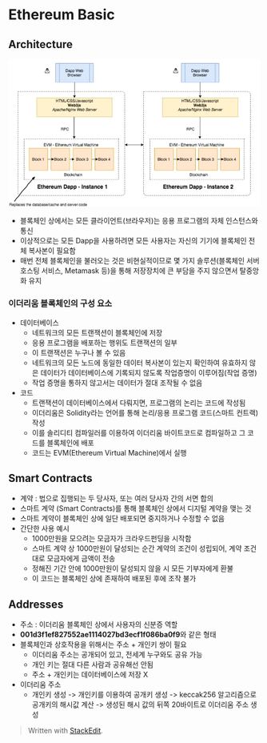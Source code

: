 ﻿# Ethereum Basic
## Architecture
![이더리움 아키텍쳐](/Ethereum/img/architecture.jpg)
- 블록체인 상에서는 모든 클라이언트(브라우저)는 응용 프로그램의 자체 인스턴스와 통신
- 이상적으로는 모든 Dapp을 사용하려면 모든 사용자는 자신의 기기에 블록체인 전체 복사본이 필요함
- 매번 전체 블록체인을 불러오는 것은 비현실적이므로 몇 가지 솔루션(블록체인 서버 호스팅 서비스, Metamask 등)을 통해 저장장치에 큰 부담을 주지 않으면서 탈중앙화 유지

### 이더리움 블록체인의 구성 요소
- 데이터베이스
	- 네트워크의 모든 트랜잭션이 블록체인에 저장
	- 응용 프로그램을 배포하는 행위도 트랜잭션의 일부
	- 이 트랜잭션은 누구나 볼 수 있음
	- 네트워크의 모든 노드에 동일한 데이터 복사본이 있는지 확인하여 유효하지 않은 데이터가 데이터베이스에 기록되지 않도록 작업증명이 이루어짐(작업 증명)
	- 작업 증명을 통하지 않고서는 데이터가 절대 조작될 수 없음
- 코드 
	- 트랜잭션이 데이터베이스에서 다뤄지면, 프로그램의 논리는 코드에 작성됨
	- 이더리움은 Solidity라는 언어를 통해 논리/응용 프로그램 코드(스마트 컨트랙) 작성
	- 이를 솔리디티 컴파일러를 이용하여 이더리움 바이트코드로 컴파일하고 그 코드를 블록체인에 배포
	- 코드는 EVM(Ethereum Virtual Machine)에서 실행

## Smart Contracts
- 계약 : 법으로 집행되는 두 당사자, 또는 여러 당사자 간의 서면 합의
- 스마트 계약 (Smart Contracts)를 통해 블록체인 상에서 디지털 계약을 맺는 것
- 스마트 계약이 블록체인 상에 일단 배포되면 중지하거나 수정할 수 없음
- 간단한 사용 예시
	- 1000만원을 모으려는 모금자가 크라우드펀딩을 시작함
	- 스마트 계약 상 1000만원이 달성되는 순간 계약의 조건이 성립되어, 계약 조건 대로 모금자에게 금액이 전송
	- 정해진 기간 안에 1000만원이 달성되지 않을 시 모든 기부자에게 환불
	- 이 코드는 블록체인 상에 존재하여 배포된 후에 조작 불가

## Addresses
- 주소 : 이더리움 블록체인 상에서 사용자의 신분증 역할
- **001d3f1ef827552ae1114027bd3ecf1f086ba0f9**와 같은 형태
- 블록체인과 상호작용을 위해서는 주소 + 개인키 쌍이 필요
	- 이더리움 주소는 공개되어 있고, 전세계 누구와도 공유 가능
	- 개인 키는 절대 다른 사람과 공유해선 안됨
	- 주소 + 개인키는 데이터베이스에 저장 X
- 이더리움 주소
	- 개인키 생성 -> 개인키를 이용하여 공개키 생성 -> keccak256 알고리즘으로 공개키의 해시값 계산 -> 생성된 해시 값의 뒤쪽 20바이트로 이더리움 주소 생성
> Written with [StackEdit](https://stackedit.io/).

